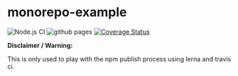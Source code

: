 # monorepo-example

![Node.js CI](https://github.com/astiamicii/monorepo-example/workflows/Node.js%20CI/badge.svg?branch=master) ![github pages](https://github.com/astiamicii/monorepo-example/workflows/github%20pages/badge.svg) [![Coverage Status](https://coveralls.io/repos/github/astiamicii/monorepo-example/badge.svg?branch=master)](https://coveralls.io/github/astiamicii/monorepo-example?branch=master)

**Disclaimer / Warning:**

This is only used to play with the npm publish process using lerna and travis ci.
